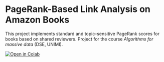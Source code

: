 # PageRank-Based Link Analysis on Amazon Books

This project implements standard and topic-sensitive PageRank scores for books based on shared reviewers. Project for the course *Algorithms for massive data* (DSE, UNIMI).

[![Open in Colab](https://colab.research.google.com/assets/colab-badge.svg)](https://colab.research.google.com/drive/1ZJz320fAaQRLq6Q5ACrmM8UWxd0eu6L-?usp=sharing)
